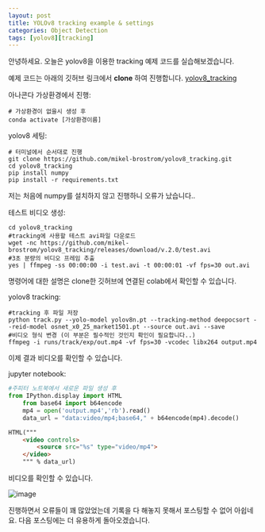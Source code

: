 ```yaml
---
layout: post
title: YOLOv8 tracking example & settings
categories: Object Detection
tags: [yolov8][tracking]
---
```


안녕하세요.
오늘은 yolov8을 이용한 tracking 예제 코드를 실습해보겠습니다.

예제 코드는 아래의 깃허브 링크에서 **clone** 하여 진행합니다.
[yolov8_tracking](https://github.com/mikel-brostrom/yolov8_tracking.git)

아나콘다 가상환경에서 진행:

    # 가상환경이 없을시 생성 후
    conda activate [가상환경이름]


yolov8 세팅:

    # 터미널에서 순서대로 진행
    git clone https://github.com/mikel-brostrom/yolov8_tracking.git
    cd yolov8_tracking
    pip install numpy
    pip install -r requirements.txt

저는 처음에 numpy를 설치하지 않고 진행하니 오류가 났습니다..

테스트 비디오 생성:

    cd yolov8_tracking
    #tracking에 사용할 테스트 avi파일 다운로드
    wget -nc https://github.com/mikel-brostrom/yolov8_tracking/releases/download/v.2.0/test.avi 
    #3초 분량의 비디오 프레임 추출
    yes | ffmpeg -ss 00:00:00 -i test.avi -t 00:00:01 -vf fps=30 out.avi

명령어에 대한 설명은 clone한 깃허브에 연결된 colab에서 확인할 수 있습니다.

yolov8 tracking:

    #tracking 후 파일 저장
    python track.py --yolo-model yolov8n.pt --tracking-method deepocsort --reid-model osnet_x0_25_market1501.pt --source out.avi --save
    #비디오 형식 변경 (이 부분은 필수적인 것인지 확인이 필요합니다..)
    ffmpeg -i runs/track/exp/out.mp4 -vf fps=30 -vcodec libx264 output.mp4

이제 결과 비디오를 확인할 수 있습니다.

jupyter notebook:

~~~python
#주피터 노트북에서 새로운 파일 생성 후
from IPython.display import HTML
    from base64 import b64encode
    mp4 = open('output.mp4','rb').read()
    data_url = "data:video/mp4;base64," + b64encode(mp4).decode()
~~~
~~~html
HTML("""
    <video controls>
        <source src="%s" type="video/mp4">
    </video>
    """ % data_url)
~~~  

비디오를 확인할 수 있습니다.

![image](https://github.com/SorinKwon/SorinKwon.github.io/assets/108187253/a62cd7c6-688b-4651-a6c6-e792ac29260c)


진행하면서 오류들이 꽤 많았었는데
기록을 다 해놓지 못해서 포스팅할 수 없어 아쉽네요.
다음 포스팅에는 더 유용하게 돌아오겠습니다.